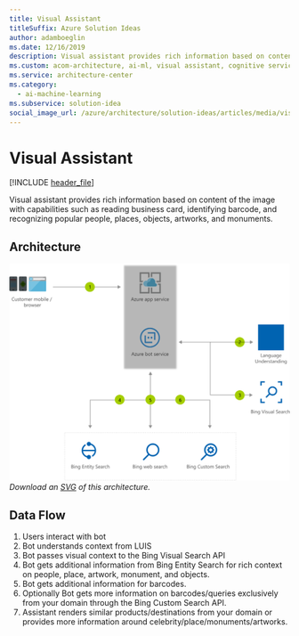 ```yaml
---
title: Visual Assistant
titleSuffix: Azure Solution Ideas
author: adamboeglin
ms.date: 12/16/2019
description: Visual assistant provides rich information based on content of the image with capabilities such as reading business card, identifying barcode, and recognizing popular people, places, objects, artworks, and monuments.
ms.custom: acom-architecture, ai-ml, visual assistant, cognitive services, visual capabilities, visual assistant scenarios, interactive-diagram, 'https://azure.microsoft.com/solutions/architecture/visual-assistant/'
ms.service: architecture-center
ms.category:
  - ai-machine-learning
ms.subservice: solution-idea
social_image_url: /azure/architecture/solution-ideas/articles/media/visual-assistant.png
---
```


# Visual Assistant

[!INCLUDE [header_file](../../../includes/sol-idea-header.md)]

Visual assistant provides rich information based on content of the image with capabilities such as reading business card, identifying barcode, and recognizing popular people, places, objects, artworks, and monuments.

## Architecture

![Architecture diagram](../media/visual-assistant.png)
*Download an [SVG](../media/visual-assistant.svg) of this architecture.*

## Data Flow

1. Users interact with bot
1. Bot understands context from LUIS
1. Bot passes visual context to the Bing Visual Search API
1. Bot gets additional information from Bing Entity Search for rich context on people, place, artwork, monument, and objects.
1. Bot gets additional information for barcodes.
1. Optionally Bot gets more information on barcodes/queries exclusively from your domain through the Bing Custom Search API.
1. Assistant renders similar products/destinations from your domain or provides more information around celebrity/place/monuments/artworks.
